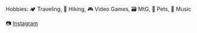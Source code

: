 Hobbies: 🏕️ Traveling, 🥾 Hiking, 🎮 Video Games, 🗃️ MtG, 🐶 Pets, 🥁 Music

📷 [Instagram](https://www.instagram.com/nikita.trophimov/)
